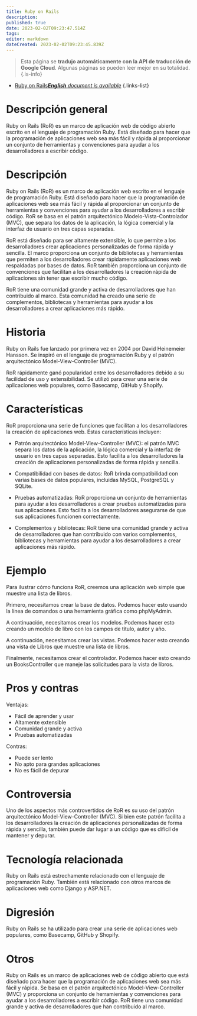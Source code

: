 ```yaml
---
title: Ruby on Rails
description: 
published: true
date: 2023-02-02T09:23:47.514Z
tags: 
editor: markdown
dateCreated: 2023-02-02T09:23:45.839Z
---
```


> Esta página se **tradujo automáticamente con la API de traducción de Google Cloud**.
Algunas páginas se pueden leer mejor en su totalidad.{.is-info}



- [Ruby on Rails***English** document is available*](/en/Knowledge-base/Dictionary/ruby-on-rails)
{.links-list}


# Descripción general
Ruby on Rails (RoR) es un marco de aplicación web de código abierto escrito en el lenguaje de programación Ruby. Está diseñado para hacer que la programación de aplicaciones web sea más fácil y rápida al proporcionar un conjunto de herramientas y convenciones para ayudar a los desarrolladores a escribir código.

# Descripción
Ruby on Rails (RoR) es un marco de aplicación web escrito en el lenguaje de programación Ruby. Está diseñado para hacer que la programación de aplicaciones web sea más fácil y rápida al proporcionar un conjunto de herramientas y convenciones para ayudar a los desarrolladores a escribir código. RoR se basa en el patrón arquitectónico Modelo-Vista-Controlador (MVC), que separa los datos de la aplicación, la lógica comercial y la interfaz de usuario en tres capas separadas.

RoR está diseñado para ser altamente extensible, lo que permite a los desarrolladores crear aplicaciones personalizadas de forma rápida y sencilla. El marco proporciona un conjunto de bibliotecas y herramientas que permiten a los desarrolladores crear rápidamente aplicaciones web respaldadas por bases de datos. RoR también proporciona un conjunto de convenciones que facilitan a los desarrolladores la creación rápida de aplicaciones sin tener que escribir mucho código.

RoR tiene una comunidad grande y activa de desarrolladores que han contribuido al marco. Esta comunidad ha creado una serie de complementos, bibliotecas y herramientas para ayudar a los desarrolladores a crear aplicaciones más rápido.

# Historia
Ruby on Rails fue lanzado por primera vez en 2004 por David Heinemeier Hansson. Se inspiró en el lenguaje de programación Ruby y el patrón arquitectónico Model-View-Controller (MVC).

RoR rápidamente ganó popularidad entre los desarrolladores debido a su facilidad de uso y extensibilidad. Se utilizó para crear una serie de aplicaciones web populares, como Basecamp, GitHub y Shopify.

# Características
RoR proporciona una serie de funciones que facilitan a los desarrolladores la creación de aplicaciones web. Estas características incluyen:

- Patrón arquitectónico Model-View-Controller (MVC): el patrón MVC separa los datos de la aplicación, la lógica comercial y la interfaz de usuario en tres capas separadas. Esto facilita a los desarrolladores la creación de aplicaciones personalizadas de forma rápida y sencilla.

- Compatibilidad con bases de datos: RoR brinda compatibilidad con varias bases de datos populares, incluidas MySQL, PostgreSQL y SQLite.

- Pruebas automatizadas: RoR proporciona un conjunto de herramientas para ayudar a los desarrolladores a crear pruebas automatizadas para sus aplicaciones. Esto facilita a los desarrolladores asegurarse de que sus aplicaciones funcionen correctamente.

- Complementos y bibliotecas: RoR tiene una comunidad grande y activa de desarrolladores que han contribuido con varios complementos, bibliotecas y herramientas para ayudar a los desarrolladores a crear aplicaciones más rápido.

# Ejemplo
Para ilustrar cómo funciona RoR, creemos una aplicación web simple que muestre una lista de libros.

Primero, necesitamos crear la base de datos. Podemos hacer esto usando la línea de comandos o una herramienta gráfica como phpMyAdmin.

A continuación, necesitamos crear los modelos. Podemos hacer esto creando un modelo de libro con los campos de título, autor y año.

A continuación, necesitamos crear las vistas. Podemos hacer esto creando una vista de Libros que muestre una lista de libros.

Finalmente, necesitamos crear el controlador. Podemos hacer esto creando un BooksController que maneje las solicitudes para la vista de libros.

# Pros y contras
Ventajas:
- Fácil de aprender y usar
- Altamente extensible
- Comunidad grande y activa
- Pruebas automatizadas

Contras:
- Puede ser lento
- No apto para grandes aplicaciones
- No es fácil de depurar

# Controversia
Uno de los aspectos más controvertidos de RoR es su uso del patrón arquitectónico Model-View-Controller (MVC). Si bien este patrón facilita a los desarrolladores la creación de aplicaciones personalizadas de forma rápida y sencilla, también puede dar lugar a un código que es difícil de mantener y depurar.

# Tecnología relacionada
Ruby on Rails está estrechamente relacionado con el lenguaje de programación Ruby. También está relacionado con otros marcos de aplicaciones web como Django y ASP.NET.

# Digresión
Ruby on Rails se ha utilizado para crear una serie de aplicaciones web populares, como Basecamp, GitHub y Shopify.

# Otros
Ruby on Rails es un marco de aplicaciones web de código abierto que está diseñado para hacer que la programación de aplicaciones web sea más fácil y rápida. Se basa en el patrón arquitectónico Model-View-Controller (MVC) y proporciona un conjunto de herramientas y convenciones para ayudar a los desarrolladores a escribir código. RoR tiene una comunidad grande y activa de desarrolladores que han contribuido al marco.